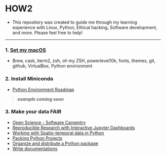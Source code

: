 # HOW2

* This repository was created to guide me through my learning experience with Linux, Python, Ethical hacking, Software development, and more. Please feel free to help!
------------------------------------------------------

### 1. [Set my macOS](https://github.com/fcarvalhopacheco/HOW2/blob/master/1.macos_catalina_setup/myOSsetup.md)

+ Brew, cask, iterm2, zsh, oh my ZSH, powerlevel10k, fonts, themes, git, github, VirtualBox, Python environment

### 2. Install Miniconda

+ [Python Environment Roadmap](https://github.com/fcarvalhopacheco/HOW2/blob/master/1.macos_catalina_setup/python_env.pdf)
> ***example coming soon***

### 3. Make your data FAIR

+ [Open Science - Software Carpentry](https://swcarpentry.github.io/git-novice/10-open/index.html)
+ [Reproducible Research with Interactive Jupyter Dashboards](https://annefou.github.io/jupyter_dashboards/)
+ [Working with Spatio-temporal data in Python](https://annefou.github.io/metos_python/)
+ [Packing Python Projects](https://packaging.python.org/tutorials/packaging-projects/) 
+ [Organize and distribute a Python package](https://nordicesmhub.github.io/deep_python/17-distribute/index.html)
+ [Write documentations](https://coderefinery.github.io/documentation/)


